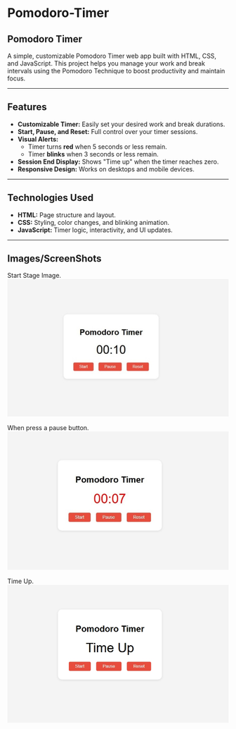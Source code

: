 # Pomodoro-Timer
## Pomodoro Timer

A simple, customizable Pomodoro Timer web app built with HTML, CSS, and JavaScript. This project helps you manage your work and break intervals using the Pomodoro Technique to boost productivity and maintain focus.

---

## Features

- **Customizable Timer:** Easily set your desired work and break durations.
- **Start, Pause, and Reset:** Full control over your timer sessions.
- **Visual Alerts:**
  - Timer turns **red** when 5 seconds or less remain.
  - Timer **blinks** when 3 seconds or less remain.
- **Session End Display:** Shows "Time up" when the timer reaches zero.
- **Responsive Design:** Works on desktops and mobile devices.

---


## Technologies Used

- **HTML:** Page structure and layout.
- **CSS:** Styling, color changes, and blinking animation.
- **JavaScript:** Timer logic, interactivity, and UI updates.

---

## Images/ScreenShots <i class="fa-solid fa-images"></i>
Start Stage Image.
 ![Start](./Images/First.jpeg)

When press a pause button.
 ![Pasue](./Images/Pause.jpeg)

Time Up.<br>
![Thank You](./Images/End.jpeg)
